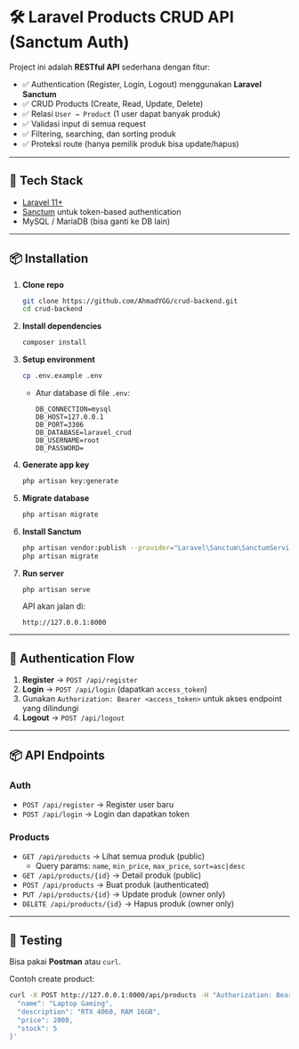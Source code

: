 # 🛠️ Laravel Products CRUD API (Sanctum Auth)

Project ini adalah **RESTful API** sederhana dengan fitur:

- ✅ Authentication (Register, Login, Logout) menggunakan **Laravel Sanctum**  
- ✅ CRUD Products (Create, Read, Update, Delete)  
- ✅ Relasi `User → Product` (1 user dapat banyak produk)  
- ✅ Validasi input di semua request  
- ✅ Filtering, searching, dan sorting produk  
- ✅ Proteksi route (hanya pemilik produk bisa update/hapus)  

---

## 🚀 Tech Stack
- [Laravel 11+](https://laravel.com/)  
- [Sanctum](https://laravel.com/docs/sanctum) untuk token-based authentication  
- MySQL / MariaDB (bisa ganti ke DB lain)  

---

## 📦 Installation

1. **Clone repo**
   ```bash
   git clone https://github.com/AhmadYGG/crud-backend.git
   cd crud-backend
   ```

2. **Install dependencies**
   ```bash
   composer install
   ```

3. **Setup environment**
   ```bash
   cp .env.example .env
   ```
   - Atur database di file `.env`:
     ```env
     DB_CONNECTION=mysql
     DB_HOST=127.0.0.1
     DB_PORT=3306
     DB_DATABASE=laravel_crud
     DB_USERNAME=root
     DB_PASSWORD=
     ```

4. **Generate app key**
   ```bash
   php artisan key:generate
   ```

5. **Migrate database**
   ```bash
   php artisan migrate
   ```

6. **Install Sanctum**
   ```bash
   php artisan vendor:publish --provider="Laravel\Sanctum\SanctumServiceProvider"
   php artisan migrate
   ```

7. **Run server**
   ```bash
   php artisan serve
   ```
   API akan jalan di:
   ```
   http://127.0.0.1:8000
   ```

---

## 🔑 Authentication Flow
1. **Register** → `POST /api/register`  
2. **Login** → `POST /api/login` (dapatkan `access_token`)  
3. Gunakan `Authorization: Bearer <access_token>` untuk akses endpoint yang dilindungi  
4. **Logout** → `POST /api/logout`  

---

## 📦 API Endpoints

### Auth
- `POST /api/register` → Register user baru  
- `POST /api/login` → Login dan dapatkan token  

### Products
- `GET /api/products` → Lihat semua produk (public)  
  - Query params: `name`, `min_price`, `max_price`, `sort=asc|desc`
- `GET /api/products/{id}` → Detail produk (public)  
- `POST /api/products` → Buat produk (authenticated)  
- `PUT /api/products/{id}` → Update produk (owner only)  
- `DELETE /api/products/{id}` → Hapus produk (owner only)  

---

## 🧪 Testing
Bisa pakai **Postman** atau `curl`.  

Contoh create product:
```bash
curl -X POST http://127.0.0.1:8000/api/products -H "Authorization: Bearer <access_token>" -H "Content-Type: application/json" -d '{
  "name": "Laptop Gaming",
  "description": "RTX 4060, RAM 16GB",
  "price": 2000,
  "stock": 5
}'
```